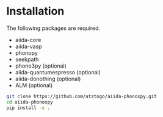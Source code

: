 # Installation

The following packages are required.

- aiida-core
- aiida-vasp
- phonopy
- seekpath
- phono3py (optional)
- aiida-quantumespresso (optional)
- aiida-donothing (optional)
- ALM (optional)

```bash
git clone https://github.com/atztogo/aiida-phonoxpy.git
cd aiida-phonoxpy
pip install -e .
```

